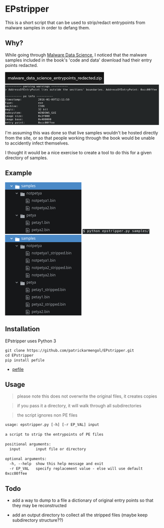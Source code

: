 # EPstripper

This is a short script that can be used to strip/redact entrypoints from malware samples in order to defang them.

## Why?

While going through [Malware Data Science](https://www.malwaredatascience.com/), I noticed that the malware samples included in the book's 'code and data' download had their entry points redacted.

![book_code_download](/media/book_code_download.png)
![show_ep_value](/media/show_ep_value.png)

I'm assuming this was done so that live samples wouldn't be hosted directly from the site, or so that people working through the book would be unable to accidently infect themselves.

I thought it would be a nice exercise to create a tool to do this for a given directory of samples.

## Example

![example_before](/media/example_before.png)
![example_command](/media/example_command.png)
![example_after](/media/example_after.png)


## Installation

EPstripper uses Python 3

```
git clone https://github.com/patrickarmengol/EPstripper.git
cd EPstripper
pip install pefile
```

- [pefile](https://github.com/erocarrera/pefile)


## Usage

> please note this does not overwrite the original files, it creates copies

> if you pass it a directory, it will walk through all subdirectories

> the script ignores non PE files

```
usage: epstripper.py [-h] [-r EP_VAL] input

a script to strip the entrypoints of PE files

positional arguments:
  input       input file or directory

optional arguments:
  -h, --help  show this help message and exit
  -r EP_VAL   specify replacement value - else will use default 0xcc00ffee
```

## Todo

- add a way to dump to a file a dictionary of original entry points so that they may be reconstructed

- add an output directory to collect all the stripped files (maybe keep subdirectory structure??)
